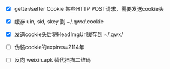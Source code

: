 - [x] getter/setter Cookie 某些HTTP POST请求，需要发送cookie头
- [x] 缓存 uin, sid, skey 到 ~/.qwx/.cookie 
- [x] 发送cookie头后将HeadImgUrl缓存到 ~/.qwx/ 
- [ ] 伪装cookie的expires=2114年
- [ ] 反向 weixin.apk 替代扫描二维码


